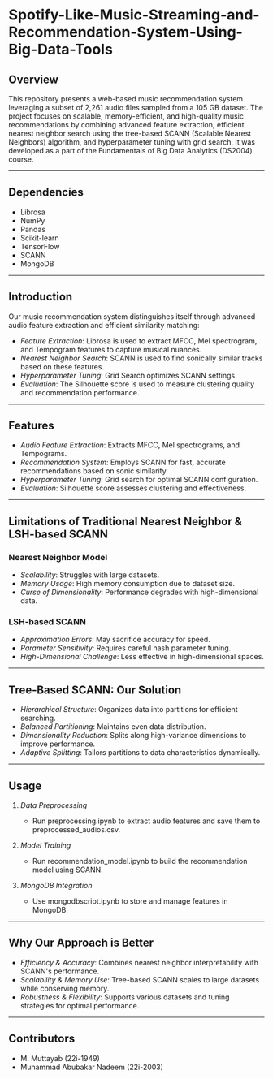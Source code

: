# Spotify-Like-Music-Streaming-and-Recommendation-System-Using-Big-Data-Tools

## Overview

This repository presents a web-based music recommendation system leveraging a subset of 2,261 audio files sampled from a 105 GB dataset. The project focuses on scalable, memory-efficient, and high-quality music recommendations by combining advanced feature extraction, efficient nearest neighbor search using the tree-based SCANN (Scalable Nearest Neighbors) algorithm, and hyperparameter tuning with grid search. It was developed as a part of the Fundamentals of Big Data Analytics (DS2004) course.

---

## Dependencies

* Librosa
* NumPy
* Pandas
* Scikit-learn
* TensorFlow
* SCANN
* MongoDB

---

## Introduction

Our music recommendation system distinguishes itself through advanced audio feature extraction and efficient similarity matching:

* *Feature Extraction*: Librosa is used to extract MFCC, Mel spectrogram, and Tempogram features to capture musical nuances.
* *Nearest Neighbor Search*: SCANN is used to find sonically similar tracks based on these features.
* *Hyperparameter Tuning*: Grid Search optimizes SCANN settings.
* *Evaluation*: The Silhouette score is used to measure clustering quality and recommendation performance.

---

## Features

* *Audio Feature Extraction*: Extracts MFCC, Mel spectrograms, and Tempograms.
* *Recommendation System*: Employs SCANN for fast, accurate recommendations based on sonic similarity.
* *Hyperparameter Tuning*: Grid search for optimal SCANN configuration.
* *Evaluation*: Silhouette score assesses clustering and effectiveness.

---

## Limitations of Traditional Nearest Neighbor & LSH-based SCANN

### Nearest Neighbor Model

* *Scalability*: Struggles with large datasets.
* *Memory Usage*: High memory consumption due to dataset size.
* *Curse of Dimensionality*: Performance degrades with high-dimensional data.

### LSH-based SCANN

* *Approximation Errors*: May sacrifice accuracy for speed.
* *Parameter Sensitivity*: Requires careful hash parameter tuning.
* *High-Dimensional Challenge*: Less effective in high-dimensional spaces.

---

## Tree-Based SCANN: Our Solution

* *Hierarchical Structure*: Organizes data into partitions for efficient searching.
* *Balanced Partitioning*: Maintains even data distribution.
* *Dimensionality Reduction*: Splits along high-variance dimensions to improve performance.
* *Adaptive Splitting*: Tailors partitions to data characteristics dynamically.

---

## Usage

1. *Data Preprocessing*

   * Run preprocessing.ipynb to extract audio features and save them to preprocessed_audios.csv.

2. *Model Training*

   * Run recommendation_model.ipynb to build the recommendation model using SCANN.

3. *MongoDB Integration*

   * Use mongodbscript.ipynb to store and manage features in MongoDB.

---

## Why Our Approach is Better

* *Efficiency & Accuracy*: Combines nearest neighbor interpretability with SCANN's performance.
* *Scalability & Memory Use*: Tree-based SCANN scales to large datasets while conserving memory.
* *Robustness & Flexibility*: Supports various datasets and tuning strategies for optimal performance.

---

## Contributors

* M. Muttayab (22i-1949)
* Muhammad Abubakar Nadeem (22i-2003)
